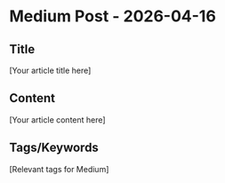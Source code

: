 # Medium Post - 2026-04-16

## Title
[Your article title here]

## Content
[Your article content here]

## Tags/Keywords
[Relevant tags for Medium]
